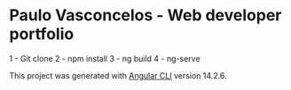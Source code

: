 # Paulo Vasconcelos - Web developer portfolio

1 - Git clone
2 - npm install
3 - ng build
4 - ng-serve

This project was generated with [Angular CLI](https://github.com/angular/angular-cli) version 14.2.6.
